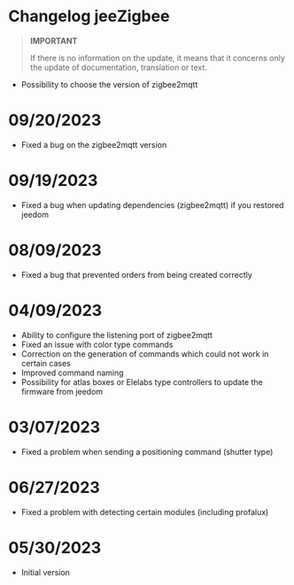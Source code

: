 # Changelog jeeZigbee

>**IMPORTANT**
>
>If there is no information on the update, it means that it concerns only the update of documentation, translation or text.

- Possibility to choose the version of zigbee2mqtt

# 09/20/2023

- Fixed a bug on the zigbee2mqtt version

# 09/19/2023

- Fixed a bug when updating dependencies (zigbee2mqtt) if you restored jeedom

# 08/09/2023

- Fixed a bug that prevented orders from being created correctly

# 04/09/2023

- Ability to configure the listening port of zigbee2mqtt
- Fixed an issue with color type commands
- Correction on the generation of commands which could not work in certain cases
- Improved command naming
- Possibility for atlas boxes or Elelabs type controllers to update the firmware from jeedom

# 03/07/2023

- Fixed a problem when sending a positioning command (shutter type)

# 06/27/2023

- Fixed a problem with detecting certain modules (including profalux)

# 05/30/2023

- Initial version
